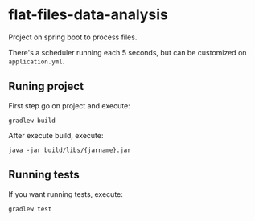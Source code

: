 # flat-files-data-analysis

Project on spring boot to process files.

There's a scheduler running each 5 seconds, but can be customized on `application.yml`.

## Runing project
First step go on project and execute:
```
gradlew build
```

After execute build, execute:

```
java -jar build/libs/{jarname}.jar
```

## Running tests

If you want running tests, execute:
```
gradlew test
```